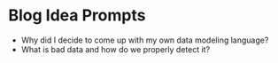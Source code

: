 # Blog Idea Prompts
- Why did I decide to come up with my own data modeling language?
- What is bad data and how do we properly detect it?